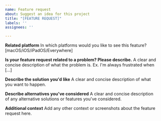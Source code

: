 ```yaml
---
name: Feature request
about: Suggest an idea for this project
title: "[FEATURE REQUEST]"
labels: ''
assignees: ''

---
```


**Related platform**
In which platforms would you like to see this feature? [macOS/iOS/iPadOS/Everywhere]

**Is your feature request related to a problem? Please describe.**
A clear and concise description of what the problem is. Ex. I'm always frustrated when [...]

**Describe the solution you'd like**
A clear and concise description of what you want to happen.

**Describe alternatives you've considered**
A clear and concise description of any alternative solutions or features you've considered.

**Additional context**
Add any other context or screenshots about the feature request here.
